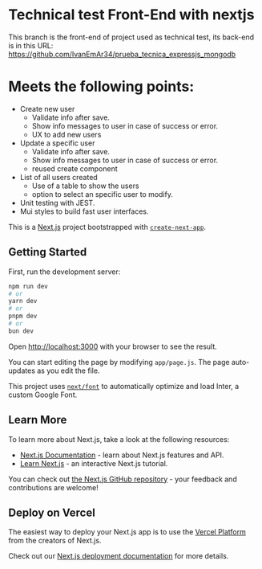 # Technical test Front-End with nextjs
This branch is the front-end of project used as technical test, its back-end is in this URL: https://github.com/IvanEmAr34/prueba_tecnica_expressjs_mongodb

# Meets the following points:
- Create new user
    - Validate info after save.
    - Show info messages to user in case of success or error.
    - UX to add new users
- Update a specific user
    - Validate info after save.
    - Show info messages to user in case of success or error.
    - reused create component
- List of all users created
    - Use of a table to show the users
    - option to select an specific user to modify.
- Unit testing with JEST.
- Mui styles to build fast user interfaces.


This is a [Next.js](https://nextjs.org/) project bootstrapped with [`create-next-app`](https://github.com/vercel/next.js/tree/canary/packages/create-next-app).

## Getting Started

First, run the development server:

```bash
npm run dev
# or
yarn dev
# or
pnpm dev
# or
bun dev
```

Open [http://localhost:3000](http://localhost:3000) with your browser to see the result.

You can start editing the page by modifying `app/page.js`. The page auto-updates as you edit the file.

This project uses [`next/font`](https://nextjs.org/docs/basic-features/font-optimization) to automatically optimize and load Inter, a custom Google Font.

## Learn More

To learn more about Next.js, take a look at the following resources:

- [Next.js Documentation](https://nextjs.org/docs) - learn about Next.js features and API.
- [Learn Next.js](https://nextjs.org/learn) - an interactive Next.js tutorial.

You can check out [the Next.js GitHub repository](https://github.com/vercel/next.js/) - your feedback and contributions are welcome!

## Deploy on Vercel

The easiest way to deploy your Next.js app is to use the [Vercel Platform](https://vercel.com/new?utm_medium=default-template&filter=next.js&utm_source=create-next-app&utm_campaign=create-next-app-readme) from the creators of Next.js.

Check out our [Next.js deployment documentation](https://nextjs.org/docs/deployment) for more details.

